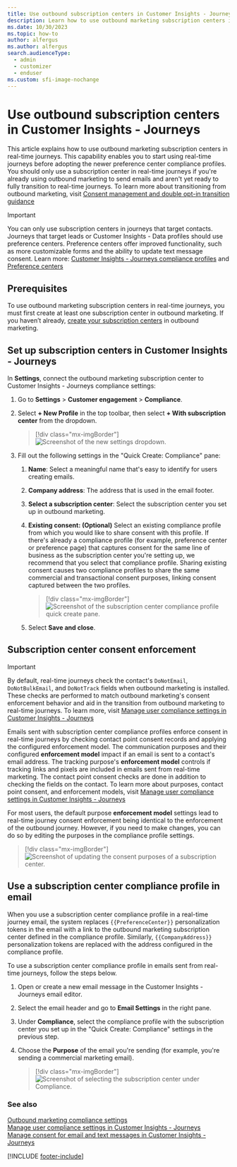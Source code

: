 ```yaml
---
title: Use outbound subscription centers in Customer Insights - Journeys
description: Learn how to use outbound marketing subscription centers in Dynamics 365 Customer Insights - Journeys.
ms.date: 10/30/2023
ms.topic: how-to
author: alfergus
ms.author: alfergus
search.audienceType: 
  - admin
  - customizer
  - enduser
ms.custom: sfi-image-nochange
---
```


# Use outbound subscription centers in Customer Insights - Journeys

This article explains how to use outbound marketing subscription centers in real-time journeys. This capability enables you to start using real-time journeys before adopting the newer preference center compliance profiles. You should only use a subscription center in real-time journeys if you're already using outbound marketing to send emails and aren't yet ready to fully transition to real-time journeys. To learn more about transitioning from outbound marketing, visit [Consent management and double opt-in transition guidance](real-time-marketing-consent-transition.md)

> [!IMPORTANT]
> You can only use subscription centers in journeys that target contacts. Journeys that target leads or Customer Insights - Data profiles should use preference centers. Preference centers offer improved functionality, such as more customizable forms and the ability to update text message consent. Learn more: [Customer Insights - Journeys compliance profiles](real-time-marketing-compliance-settings.md) and [Preference centers](real-time-marketing-preference-centers.md)

## Prerequisites

To use outbound marketing subscription centers in real-time journeys, you must first create at least one subscription center in outbound marketing. If you haven’t already, [create your subscription centers](set-up-subscription-center.md) in outbound marketing.

## Set up subscription centers in Customer Insights - Journeys

In **Settings**, connect the outbound marketing subscription center to Customer Insights - Journeys compliance settings:

1. Go to **Settings** > **Customer engagement** > **Compliance**.
1. Select **+ New Profile** in the top toolbar, then select **+ With subscription center** from the dropdown.

    > [!div class="mx-imgBorder"]
    > ![Screenshot of the new settings dropdown.](media/outbound-subscription-dropdown.png "Screenshot of the new settings dropdown")

1. Fill out the following settings in the "Quick Create: Compliance" pane:
    1. **Name**: Select a meaningful name that's easy to identify for users creating emails.
    1. **Company address**: The address that is used in the email footer.
    1. **Select a subscription center**: Select the subscription center you set up in outbound marketing.
    1. **Existing consent: (Optional)** Select an existing compliance profile from which you would like to share consent with this profile. If there's already a compliance profile (for example, preference center or preference page) that captures consent for the same line of business as the subscription center you're setting up, we recommend that you select that compliance profile. Sharing existing consent causes two compliance profiles to share the same commercial and transactional consent purposes, linking consent captured between the two profiles.
        > [!div class="mx-imgBorder"]
        > ![Screenshot of the subscription center compliance profile quick create pane.](media/outbound-subscription-quick-create.png "Screenshot of the quick create pane")

    1. Select **Save and close**.

## Subscription center consent enforcement

> [!IMPORTANT]
> By default, real-time journeys check the contact's `DoNotEmail`, `DoNotBulkEmail`, and `DoNotTrack` fields when outbound marketing is installed. These checks are performed to match outbound marketing's consent enforcement behavior and aid in the transition from outbound marketing to real-time journeys. To learn more, visit [Manage user compliance settings in Customer Insights - Journeys](real-time-marketing-compliance-settings.md)

Emails sent with subscription center compliance profiles enforce consent in real-time journeys by checking contact point consent records and applying the configured enforcement model. The communication purposes and their configured **enforcement model** impact if an email is sent to a contact's email address. The tracking purpose's **enforcement model** controls if tracking links and pixels are included in emails sent from real-time marketing. The contact point consent checks are done in addition to checking the fields on the contact. To learn more about purposes, contact point consent, and enforcement models, visit [Manage user compliance settings in Customer Insights - Journeys](real-time-marketing-compliance-settings.md)

For most users, the default purpose **enforcement model** settings lead to real-time journey consent enforcement being identical to the enforcement of the outbound journey. However, if you need to make changes, you can do so by editing the purposes in the compliance profile settings.

> [!div class="mx-imgBorder"]
> ![Screenshot of updating the consent purposes of a subscription center.](media/outbound-subscription-compliance-purposes.png "Screenshot of updating the consent purposes of a subscription center.")

## Use a subscription center compliance profile in email

When you use a subscription center compliance profile in a real-time journey email, the system replaces `{{PreferenceCenter}}` personalization tokens in the email with a link to the outbound marketing subscription center defined in the compliance profile. Similarly, `{{CompanyAddress}}` personalization tokens are replaced with the address configured in the compliance profile.

To use a subscription center compliance profile in emails sent from real-time journeys, follow the steps below.

1. Open or create a new email message in the Customer Insights - Journeys email editor.
1. Select the email header and go to **Email Settings** in the right pane.
1. Under **Compliance**, select the compliance profile with the subscription center you set up in the "Quick Create: Compliance" settings in the previous step.
1. Choose the **Purpose** of the email you're sending (for example, you're sending a commercial marketing email).

    > [!div class="mx-imgBorder"]
    > ![Screenshot of selecting the subscription center under Compliance.](media/outbound-subscription-compliance-select.png "Screenshot of selecting the subscription center under Compliance")

### See also

[Outbound marketing compliance settings](privacy-use-features.md) <br>
[Manage user compliance settings in Customer Insights - Journeys](real-time-marketing-compliance-settings.md) <br>
[Manage consent for email and text messages in Customer Insights - Journeys](real-time-marketing-email-text-consent.md) <br>

[!INCLUDE [footer-include](./includes/footer-banner.md)]
